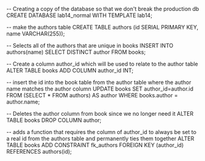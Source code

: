 -- Creating a copy of the database so that we don't break the production db
CREATE DATABASE lab14_normal WITH TEMPLATE lab14;

-- make the authors table
CREATE TABLE authors (id SERIAL PRIMARY KEY, name VARCHAR(255));

-- Selects all of the authors that are unique in books
INSERT INTO authors(name) SELECT DISTINCT author FROM books;

-- Create a column author_id which will be used to relate to the author table
ALTER TABLE books ADD COLUMN author_id INT;

-- insert the id into the book table from the author table where the author name matches the author column
UPDATE books SET author_id=author.id FROM (SELECT \* FROM authors) AS author WHERE books.author = author.name;

-- Deletes the author column from book since we no longer need it
ALTER TABLE books DROP COLUMN author;

-- adds a function that requires the column of author_id to always be set to a real id from the authors table and permanently ties them together
ALTER TABLE books ADD CONSTRAINT fk_authors FOREIGN KEY (author_id) REFERENCES authors(id);
